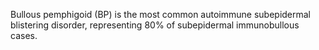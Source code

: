 Bullous pemphigoid (BP) is the most common autoimmune subepidermal blistering disorder, representing 80% of subepidermal immunobullous cases.